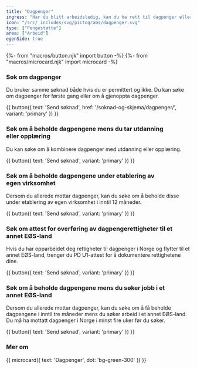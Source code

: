```yaml
---
title: "Dagpenger"
ingress: "Har du blitt arbeidsledig, kan du ha rett til dagpenger eller annen økonomisk støtte fra NAV, og hjelp til å komme i arbeid."
icon: "/src/_includes/svg/pictograms/dagpenger.svg"
type: ["Pengestøtte"]
area: ["Arbeid"]
egenSide: true
---
```


{%- from "macros/button.njk" import button -%}
{%- from "macros/microcard.njk" import microcard -%}

### Søk om dagpenger

Du bruker samme søknad både hvis du er permittert og ikke. Du kan søke om dagpenger for første gang eller om å gjenoppta dagpenger.

<div class="grid gap-1.5 sm:flex mt-4">
{{ button({ text: 'Send søknad', href: '/soknad-og-skjema/dagpenger/', variant: 'primary' }) }}
</div>

<div class="my-8 border-t border-deepblue-100"></div>

### Søk om å beholde dagpengene mens du tar utdanning eller opplæring

Du kan søke om å kombinere dagpenger med utdanning eller opplæring.

<div class="grid gap-1.5 sm:flex mt-4">
{{ button({ text: 'Send søknad', variant: 'primary' }) }}
</div>

<div class="my-8 border-t border-deepblue-100"></div>

### Søk om å beholde dagpengene under etablering av egen virksomhet

Dersom du allerede mottar dagpenger, kan du søke om å beholde disse under etablering av egen virksomhet i inntil 12 måneder.

<div class="grid gap-1.5 sm:flex mt-4">
{{ button({ text: 'Send søknad', variant: 'primary' }) }}
</div>

<div class="my-8 border-t border-deepblue-100"></div>

### Søk om attest for overføring av dagpengerettigheter til et annet EØS-land

Hvis du har opparbeidet deg rettigheter til dagpenger i Norge og flytter til et annet EØS-land, trenger du PD U1-attest for å dokumentere rettighetene dine.

<div class="grid gap-1.5 sm:flex mt-4">
{{ button({ text: 'Send søknad', variant: 'primary' }) }}
</div>

<div class="my-8 border-t border-deepblue-100"></div>

### Søk om å beholde dagpengene mens du søker jobb i et annet EØS-land

Dersom du allerede mottar dagpenger, kan du søke om å få beholde dagpengene i inntil tre måneder mens du søker arbeid i et annet EØS-land. Du må ha mottatt dagpenger i Norge i minst fire uker før du søker.

<div class="grid gap-1.5 sm:flex mt-4">
{{ button({ text: 'Send søknad', variant: 'primary' }) }}
</div>

<div class="my-8 border-t border-deepblue-100"></div>

### Mer om

<div class="flex gap-1.5">
{{ microcard({ text: 'Dagpenger', dot: 'bg-green-300' }) }}
</div>
